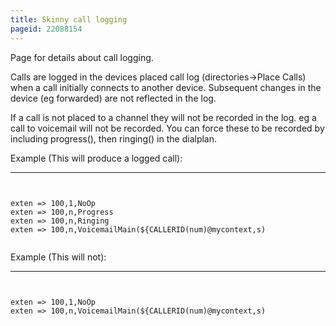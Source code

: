 ```yaml
---
title: Skinny call logging
pageid: 22088154
---
```


Page for details about call logging.


Calls are logged in the devices placed call log (directories->Place Calls) when a call initially connects to another device. Subsequent changes in the device (eg forwarded) are not reflected in the log.


If a call is not placed to a channel they will not be recorded in the log. eg a call to voicemail will not be recorded. You can force these to be recorded by including progress(), then ringing() in the dialplan.


Example (This will produce a logged call):




---

  
  


```


exten => 100,1,NoOp
exten => 100,n,Progress
exten => 100,n,Ringing
exten => 100,n,VoicemailMain(${CALLERID(num)@mycontext,s)


```


Example (This will not):




---

  
  


```


exten => 100,1,NoOp
exten => 100,n,VoicemailMain(${CALLERID(num)@mycontext,s)


```


